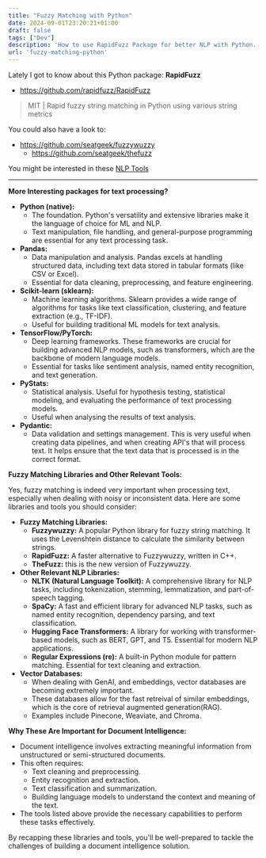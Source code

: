 ```yaml
---
title: "Fuzzy Matching with Python"
date: 2024-09-01T23:20:21+01:00
draft: false
tags: ["Dev"]
description: 'How to use RapidFuzz Package for better NLP with Python. Document Intelligence solutions.'
url: 'fuzzy-matching-python'
---
```



Lately I got to know about this Python package: **RapidFuzz**

* https://github.com/rapidfuzz/RapidFuzz

> MIT | Rapid fuzzy string matching in Python using various string metrics

You could also have a look to:

* https://github.com/seatgeek/fuzzywuzzy
    * https://github.com/seatgeek/thefuzz


You might be interested in these [NLP Tools](https://jalcocert.github.io/JAlcocerT/nlp-tools)

---

**More Interesting packages for text processing?**

* **Python (native):**
    * The foundation. Python's versatility and extensive libraries make it the language of choice for ML and NLP.
    * Text manipulation, file handling, and general-purpose programming are essential for any text processing task.
* **Pandas:**
    * Data manipulation and analysis. Pandas excels at handling structured data, including text data stored in tabular formats (like CSV or Excel).
    * Essential for data cleaning, preprocessing, and feature engineering.
* **Scikit-learn (sklearn):**
    * Machine learning algorithms. Sklearn provides a wide range of algorithms for tasks like text classification, clustering, and feature extraction (e.g., TF-IDF).
    * Useful for building traditional ML models for text analysis.
* **TensorFlow/PyTorch:**
    * Deep learning frameworks. These frameworks are crucial for building advanced NLP models, such as transformers, which are the backbone of modern language models.
    * Essential for tasks like sentiment analysis, named entity recognition, and text generation.
* **PyStats:**
    * Statistical analysis. Useful for hypothesis testing, statistical modeling, and evaluating the performance of text processing models.
    * Useful when analysing the results of text analysis.
* **Pydantic:**
    * Data validation and settings management. This is very useful when creating data pipelines, and when creating API's that will process text. It helps ensure that the text data that is processed is in the correct format.

**Fuzzy Matching Libraries and Other Relevant Tools:**

Yes, fuzzy matching is indeed very important when processing text, especially when dealing with noisy or inconsistent data. Here are some libraries and tools you should consider:

* **Fuzzy Matching Libraries:**
    * **Fuzzywuzzy:** A popular Python library for fuzzy string matching. It uses the Levenshtein distance to calculate the similarity between strings.
    * **RapidFuzz:** A faster alternative to Fuzzywuzzy, written in C++.
    * **TheFuzz:** this is the new version of Fuzzywuzzy.
* **Other Relevant NLP Libraries:**
    * **NLTK (Natural Language Toolkit):** A comprehensive library for NLP tasks, including tokenization, stemming, lemmatization, and part-of-speech tagging.
    * **SpaCy:** A fast and efficient library for advanced NLP tasks, such as named entity recognition, dependency parsing, and text classification.
    * **Hugging Face Transformers:** A library for working with transformer-based models, such as BERT, GPT, and T5. Essential for modern NLP applications.
    * **Regular Expressions (re):** A built-in Python module for pattern matching. Essential for text cleaning and extraction.
* **Vector Databases:**
    * When dealing with GenAI, and embeddings, vector databases are becoming extremely important.
    * These databases allow for the fast retreival of similar embeddings, which is the core of retrieval augmented generation(RAG).
    * Examples include Pinecone, Weaviate, and Chroma.

**Why These Are Important for Document Intelligence:**

<!-- 
https://www.cccis.com/about
 -->

* Document intelligence involves extracting meaningful information from unstructured or semi-structured documents.
* This often requires:
    * Text cleaning and preprocessing.
    * Entity recognition and extraction.
    * Text classification and summarization.
    * Building language models to understand the context and meaning of the text.
* The tools listed above provide the necessary capabilities to perform these tasks effectively.

By recapping these libraries and tools, you'll be well-prepared to tackle the challenges of building a document intelligence solution.